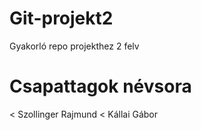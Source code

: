 # Git-projekt2
Gyakorló repo projekthez 2 felv

# Csapattagok névsora
< Szollinger Rajmund
< Kállai Gábor
